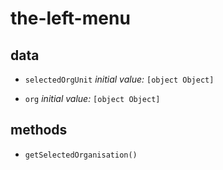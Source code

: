 # the-left-menu 





## data 
- `selectedOrgUnit` 
 *initial value:* `[object Object]` 

- `org` 
 *initial value:* `[object Object]` 



## methods 
- `getSelectedOrganisation()` 


